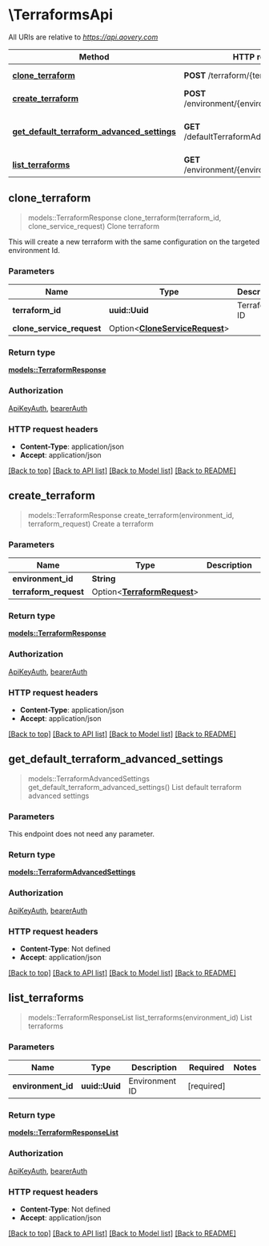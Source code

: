 # \TerraformsApi

All URIs are relative to *https://api.qovery.com*

Method | HTTP request | Description
------------- | ------------- | -------------
[**clone_terraform**](TerraformsApi.md#clone_terraform) | **POST** /terraform/{terraformId}/clone | Clone terraform
[**create_terraform**](TerraformsApi.md#create_terraform) | **POST** /environment/{environmentId}/terraform | Create a terraform
[**get_default_terraform_advanced_settings**](TerraformsApi.md#get_default_terraform_advanced_settings) | **GET** /defaultTerraformAdvancedSettings: | List default terraform advanced settings
[**list_terraforms**](TerraformsApi.md#list_terraforms) | **GET** /environment/{environmentId}/terraform | List terraforms



## clone_terraform

> models::TerraformResponse clone_terraform(terraform_id, clone_service_request)
Clone terraform

This will create a new terraform with the same configuration on the targeted environment Id.

### Parameters


Name | Type | Description  | Required | Notes
------------- | ------------- | ------------- | ------------- | -------------
**terraform_id** | **uuid::Uuid** | Terraform ID | [required] |
**clone_service_request** | Option<[**CloneServiceRequest**](CloneServiceRequest.md)> |  |  |

### Return type

[**models::TerraformResponse**](TerraformResponse.md)

### Authorization

[ApiKeyAuth](../README.md#ApiKeyAuth), [bearerAuth](../README.md#bearerAuth)

### HTTP request headers

- **Content-Type**: application/json
- **Accept**: application/json

[[Back to top]](#) [[Back to API list]](../README.md#documentation-for-api-endpoints) [[Back to Model list]](../README.md#documentation-for-models) [[Back to README]](../README.md)


## create_terraform

> models::TerraformResponse create_terraform(environment_id, terraform_request)
Create a terraform

### Parameters


Name | Type | Description  | Required | Notes
------------- | ------------- | ------------- | ------------- | -------------
**environment_id** | **String** |  | [required] |
**terraform_request** | Option<[**TerraformRequest**](TerraformRequest.md)> |  |  |

### Return type

[**models::TerraformResponse**](TerraformResponse.md)

### Authorization

[ApiKeyAuth](../README.md#ApiKeyAuth), [bearerAuth](../README.md#bearerAuth)

### HTTP request headers

- **Content-Type**: application/json
- **Accept**: application/json

[[Back to top]](#) [[Back to API list]](../README.md#documentation-for-api-endpoints) [[Back to Model list]](../README.md#documentation-for-models) [[Back to README]](../README.md)


## get_default_terraform_advanced_settings

> models::TerraformAdvancedSettings get_default_terraform_advanced_settings()
List default terraform advanced settings

### Parameters

This endpoint does not need any parameter.

### Return type

[**models::TerraformAdvancedSettings**](TerraformAdvancedSettings.md)

### Authorization

[ApiKeyAuth](../README.md#ApiKeyAuth), [bearerAuth](../README.md#bearerAuth)

### HTTP request headers

- **Content-Type**: Not defined
- **Accept**: application/json

[[Back to top]](#) [[Back to API list]](../README.md#documentation-for-api-endpoints) [[Back to Model list]](../README.md#documentation-for-models) [[Back to README]](../README.md)


## list_terraforms

> models::TerraformResponseList list_terraforms(environment_id)
List terraforms

### Parameters


Name | Type | Description  | Required | Notes
------------- | ------------- | ------------- | ------------- | -------------
**environment_id** | **uuid::Uuid** | Environment ID | [required] |

### Return type

[**models::TerraformResponseList**](TerraformResponseList.md)

### Authorization

[ApiKeyAuth](../README.md#ApiKeyAuth), [bearerAuth](../README.md#bearerAuth)

### HTTP request headers

- **Content-Type**: Not defined
- **Accept**: application/json

[[Back to top]](#) [[Back to API list]](../README.md#documentation-for-api-endpoints) [[Back to Model list]](../README.md#documentation-for-models) [[Back to README]](../README.md)

